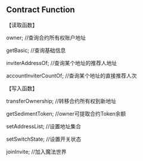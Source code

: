 ## Contract Function

【读取函数】

owner;                         //查询合约所有权账户地址

getBasic;                      //查询基础信息

inviterAddressOf;              //查询某个地址的推荐人地址

accountInviterCountOf;         //查询某个地址的直接推荐人次


【写入函数】

transferOwnership;             //转移合约所有权到新地址

getSedimentToken;              //owner可提取合约Token余额

setAddressList;                //设置地址集合

setSwitchState;                //设置开关状态

joinInvite;                    //加入魔法世界
